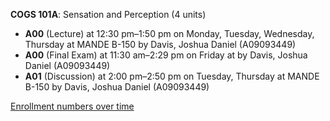 **COGS 101A**: Sensation and Perception (4 units)

- **A00** (Lecture) at 12:30 pm–1:50 pm on Monday, Tuesday, Wednesday, Thursday at MANDE B-150 by Davis, Joshua Daniel (A09093449)
- **A00** (Final Exam) at 11:30 am–2:29 pm on Friday at   by Davis, Joshua Daniel (A09093449)
- **A01** (Discussion) at 2:00 pm–2:50 pm on Tuesday, Thursday at MANDE B-150 by Davis, Joshua Daniel (A09093449)

[Enrollment numbers over time](./COGS101A.tsv)
